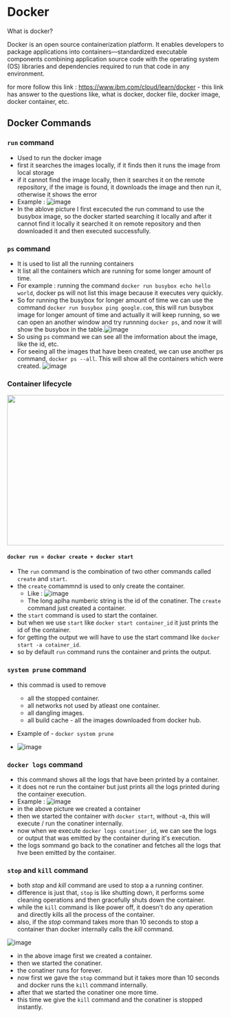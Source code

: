 # Docker

What is docker?

Docker is an open source containerization platform. It enables developers to package applications into containers—standardized 
executable components combining application source code with the operating system (OS) libraries and dependencies required to run 
that code in any environment.

for more follow this link : https://www.ibm.com/cloud/learn/docker - this link has answer to the questions like, what is docker, docker file, docker image, docker container, etc.

## Docker Commands

### `run` command
- Used to run the docker image
- first it searches the images locally, if it finds then it runs the image from local storage
- if it cannot find the image locally, then it searches it on the remote repository, if the image is found, it downloads the image and then run it, otherwise it shows the error
- Example : ![image](https://user-images.githubusercontent.com/63965898/148259235-e2916273-8386-4f3c-93a3-41b0d59bb50e.png)
- In the ablove picture I first excecuted the run command to use the busybox image, so the docker started searching it locally and after it cannot find it locally it searched it on remote repository and then downloaded it and then executed successfully.

### `ps` command
- It is used to list all the running containers
- It list all the containers which are running for some longer amount of time.
- For example : running the command `docker run busybox echo hello world`, docker ps will not list this image because it executes very quickly.
- So for running the busybox for longer amount of time we can use the command `docker run busybox ping google.com`, this will run busybox image for longer amount of time and actually it will keep running, so we can open an another window and try runnning `docker ps`, and now it will show the busybox in the table.![image](https://user-images.githubusercontent.com/63965898/148261448-03886243-b12f-4173-b644-05c6e084057f.png)
- So using `ps` command we can see all the imformation about the image, like the id, etc.
- For seeing all the images that have been created, we can use another ps command, `docker ps --all`. This will show all the containers which were created. ![image](https://user-images.githubusercontent.com/63965898/148262216-fdde8f83-9dc3-44f7-b796-5f960f237509.png)

### Container lifecycle

<img src="https://user-images.githubusercontent.com/63965898/148417361-c98efdca-bf44-42cb-87f4-c0ce61e4cf85.png" width="600" height="350"/>

#### `docker run = docker create + docker start`

- The `run` command is the combination of two other commands called `create` and `start`.
- the `create` comammnd is used to only create the container.
  - Like : ![image](https://user-images.githubusercontent.com/63965898/148419543-d8eb559d-b3e9-4059-8d9a-5005a9794359.png)
  - The long aplha numberic string is the id of the conatiner. The `create` command just created a container.
- the `start` command is used to start the container.
- but when we use `start` like `docker start container_id` it just prints the id of the container.
- for getting the output we will have to use the start command like `docker start -a cotainer_id`.
- so by default `run` command runs the container and prints the output.

### `system prune` command
- this commad is used to remove 
  - all the stopped container.
  - all networks not used by atleast one container.
  - all dangling images.
  - all build cache - all the images downloaded from docker hub.

- Example of - `docker system prune`
- ![image](https://user-images.githubusercontent.com/63965898/150167914-57b4ab30-9cd8-4950-8ccc-9fa4b087baca.png)

### `docker logs` command

- this command shows all the logs that have been printed by a container.
- it does not re run the container but just prints all the logs printed during the container execution.
- Example :
 ![image](https://user-images.githubusercontent.com/63965898/150169363-fd9fea04-2a48-4493-a325-741643b7059d.png)
- in the above picture we created a container
- then we started the container with `docker start`, without -a, this will execute / run the conatiner internally.
- now when we execute `docker logs conatiner_id`, we can see the logs or output that was emitted by the container during it's execution.
- the logs sommand go back to the conatiner and fetches all the logs that hve been emitted by the container.

### `stop` and `kill` command

- both _stop_ and _kill_ command are used to stop a a running continer.
- difference is just that, `stop` is like shutting down, it performs some cleaning operations and then gracefully shuts down the container.
- while the `kill` command is like power off, it doesn't do any operation and directly kills all the process of the container.
- also, if the _stop_ command takes more than 10 seconds to stop a container than docker internally calls the _kill_ command.

![image](https://user-images.githubusercontent.com/63965898/150172729-8ac42b2c-11b1-49e3-9bf4-954be5689a71.png)

- in the above image first we created a container.
- then we started the conatiner.
- the conatiner runs for forever.
- now first we gave the `stop` command but it takes more than 10 seconds and docker runs the `kill` command internally.
- after that we started the conatiner one more time.
- this time we give the `kill` command and the conatiner is stopped instantly.







